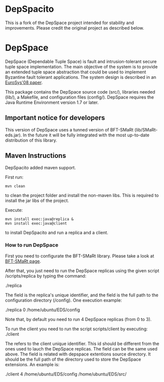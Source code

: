# DepSpacito

This is a fork of the DepSpace project intended for stability and improvements. Please credit the original project as described below.

# DepSpace

DepSpace (Dependable Tuple Space) is fault and intrusion-tolerant secure tuple space implementation. The main objective of the system is to provide an extended tuple space abstraction that could be used to implement Byzantine fault tolerant applications. The system design is described in an [EuroSys'08 paper](http://www.di.fc.ul.pt/~bessani/publications/eurosys08-depspace.pdf).

This package contains the DepSpace source code (src/), libraries needed (lib/), a Makefile, and configuration files (config/).
DepSpace requires the Java Runtime Environment version 1.7 or later.

## Important notice for developers

This version of DepSpace uses a tunned version of BFT-SMaRt (lib/SMaRt-eds.jar). In the future it will be fully integrated with the most up-to-date distribution of this library.


## Maven Instructions

DepSpacito added maven support.

First run:
```
mvn clean
```
to clean the project folder and install the non-maven libs. This is required to install the jar libs of the project.

Execute:
```
mvn install exec:java@replica &
mvn install exec:java@client
```
to install DepSpacito and run a replica and a client.




### How to run DepSpace

First you need to configurate the BFT-SMaRt library. Please take a look at [BFT-SMaRt page](http://www.di.fc.ul.pt/~bessani/publications/eurosys08-depspace.pdf).

After that, you just need to run the DepSpace replicas using the given script /scripts/replica by typing the command:

./replica <replica-id> <config-dir>

The <replica-id> field is the replica's unique identifier, and the <config-dir> field is the full path to the configuration directory (/config). One execution example:

./replica 0 /home/ubuntu/EDS/config

Note that, by default you need to run 4 DepSpace replicas (from <replica-id> 0 to 3).

To run the client you need to run the script scripts/client by executing:
./client <client-id> <config-dir> <extension-code-dir>

The <client-id> refers to the client unique identifier. This id should be different from the ones used to lauch the DepSpace replicas.
The <config-dir> field can be the same used above.
The <extension-code-dir> field is related with depspace extentions source directory. It should be the full path of the directory used to store the DepSpace extensions. An example is:

./client 4 /home/ubuntu/EDS/config /home/ubuntu/EDS/src/



